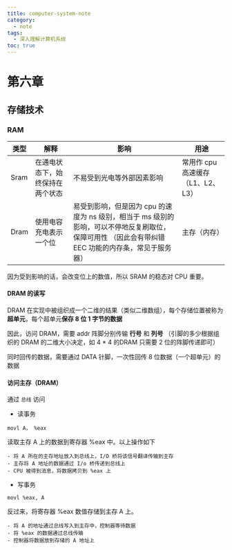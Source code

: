 ```yaml
---
title: computer-system-note
category:
  - note
tags:
  - 深入理解计算机系统
toc: true
---
```


# 第六章

## 存储技术

### RAM

| 类型 | 解释                             | 影响                                                                                                                                                | 用途                              |
| ---- | -------------------------------- | --------------------------------------------------------------------------------------------------------------------------------------------------- | --------------------------------- |
| Sram | 在通电状态下，始终保持在两个状态 | 不易受到光电等外部因素影响                                                                                                                          | 常用作 cpu 高速缓存（L1、L2、L3） |
| Dram | 使用电容充电表示一个位           | 易受到影响，但是因为 cpu 的速度为 ns 级别，相当于 ms 级别的影响，可以不停地反复刷取位，保障可用性 （因此会有带纠错 EEC 功能的内存条，常见于服务器） | 主存（内存）                      |

因为受到影响的话，会改变位上的数值，所以 SRAM 的稳态对 CPU 重要。

#### DRAM 的读写

DRAM 在实现中被组织成一个二维的结果（类似二维数组），每个存储位置被称为**超单元**，每个超单元**保存 8 位 1 字节的数据**

因此，访问 DRAM，需要 addr 阵脚分别传输 **行号** 和 **列号** （引脚的多少根据组织的 DRAM 的二维大小决定，如 4 * 4 的DRAM 只需要 2 位的阵脚传递即可）

同时回传的数据，需要通过 DATA 针脚，一次性回传 8 位数据（一个超单元）的数据

#### 访问主存（DRAM）

通过 `总线` 访问

- 读事务

```
movl A， %eax
```

读取主存 A 上的数据到寄存器 %eax 中。以上操作如下

    - 将 A 所在的主存地址放入到总线上，I/O 桥将该信号翻译传输到主存
    - 主存将 A 地址的数据通过 I/o 桥传递到总线上
    - CPU 被得到消息，将数据拷贝到 %eax 上


- 写事务

```
movl %eax, A
```

反过来，将寄存器 %eax 数值存储到主存 A 上。

    - 将 A 的地址通过总线写入到主存中，控制器等待数据
    - 将 %eax 的数据通过总线传输
    - 控制器将数据放到存储的 A 地址上

 